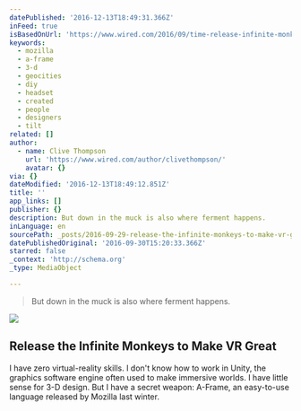 ```yaml
---
datePublished: '2016-12-13T18:49:31.366Z'
inFeed: true
isBasedOnUrl: 'https://www.wired.com/2016/09/time-release-infinite-monkeys-vr/'
keywords:
  - mozilla
  - a-frame
  - 3-d
  - geocities
  - diy
  - headset
  - created
  - people
  - designers
  - tilt
related: []
author:
  - name: Clive Thompson
    url: 'https://www.wired.com/author/clivethompson/'
    avatar: {}
via: {}
dateModified: '2016-12-13T18:49:12.851Z'
title: ''
app_links: []
publisher: {}
description: But down in the muck is also where ferment happens.
inLanguage: en
sourcePath: _posts/2016-09-29-release-the-infinite-monkeys-to-make-vr-great.md
datePublishedOriginal: '2016-09-30T15:20:33.366Z'
starred: false
_context: 'http://schema.org'
_type: MediaObject

---
```

> But down in the muck is also where ferment happens.

<article style=""><img src="https://www.wired.com/wp-content/uploads/2016/08/ap2409_thompson-main-1200x630-e1474663170781.jpg" /><h1>Release the Infinite Monkeys to Make VR Great</h1><p>I have zero virtual-reality skills. I don't know how to work in Unity, the graphics software engine often used to make immersive worlds. I have little sense for 3-D design. But I have a secret weapon: A-Frame, an easy-to-use language released by Mozilla last winter.</p></article>